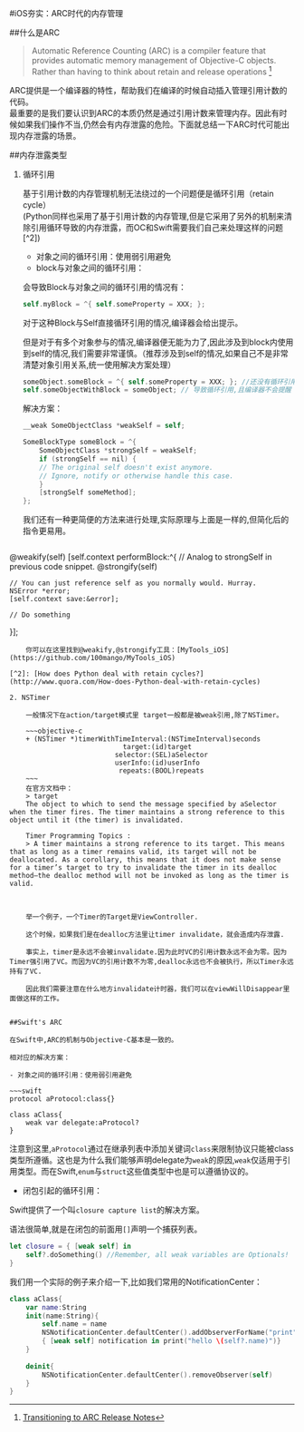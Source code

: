 #iOS夯实：ARC时代的内存管理




##什么是ARC
> Automatic Reference Counting (ARC) is a compiler feature that provides automatic memory management of Objective-C objects. Rather than having to think about retain and release operations [^1]

[^1]: [Transitioning to ARC Release Notes](https://developer.apple.com/library/mac/releasenotes/ObjectiveC/RN-TransitioningToARC/Introduction/Introduction.html)
  
ARC提供是一个编译器的特性，帮助我们在编译的时候自动插入管理引用计数的代码。  
最重要的是我们要认识到ARC的本质仍然是通过引用计数来管理内存。因此有时候如果我们操作不当,仍然会有内存泄露的危险。下面就总结一下ARC时代可能出现内存泄露的场景。


##内存泄露类型

1. 循环引用

	基于引用计数的内存管理机制无法绕过的一个问题便是循环引用（retain cycle）  
	(Python同样也采用了基于引用计数的内存管理,但是它采用了另外的机制来清除引用循环导致的内存泄露，而OC和Swift需要我们自己来处理这样的问题[^2])
	- 对象之间的循环引用：使用弱引用避免
	- block与对象之间的循环引用：

	会导致Block与对象之间的循环引用的情况有：
	
	~~~objective-c
	self.myBlock = ^{ self.someProperty = XXX; };  
	~~~
	
	对于这种Block与Self直接循环引用的情况,编译器会给出提示。
	
	但是对于有多个对象参与的情况,编译器便无能为力了,因此涉及到block内使用到self的情况,我们需要非常谨慎。（推荐涉及到self的情况,如果自己不是非常清楚对象引用关系,统一使用解决方案处理）
	
	~~~objective-c
	someObject.someBlock = ^{ self.someProperty = XXX; }; //还没有循环引用 
	self.someObjectWithBlock = someObject; // 导致循环引用,且编译器不会提醒
	~~~
	
	解决方案：
	
	~~~objective-c
	__weak SomeObjectClass *weakSelf = self;

	SomeBlockType someBlock = ^{
		SomeObjectClass *strongSelf = weakSelf;
    	if (strongSelf == nil) {
        // The original self doesn't exist anymore.
        // Ignore, notify or otherwise handle this case.
    	}
    	[strongSelf someMethod];
	};
	~~~
	
	我们还有一种更简便的方法来进行处理,实际原理与上面是一样的,但简化后的指令更易用。
	
	~~~objective-c
@weakify(self)
[self.context performBlock:^{
    // Analog to strongSelf in previous code snippet.
    @strongify(self)

    // You can just reference self as you normally would. Hurray.
    NSError *error;
    [self.context save:&error];

    // Do something
}];
~~~
	你可以在这里找到@weakify,@strongify工具：[MyTools_iOS](https://github.com/100mango/MyTools_iOS)
	
[^2]: [How does Python deal with retain cycles?](http://www.quora.com/How-does-Python-deal-with-retain-cycles)

2. NSTimer

	一般情况下在action/target模式里 target一般都是被weak引用,除了NSTimer。
	
	~~~objective-c
	+ (NSTimer *)timerWithTimeInterval:(NSTimeInterval)seconds
                            target:(id)target
                          selector:(SEL)aSelector
                          userInfo:(id)userInfo
                           repeats:(BOOL)repeats
	~~~
	在官方文档中：
	> target	
	The object to which to send the message specified by aSelector when the timer fires. The timer maintains a strong reference to this object until it (the timer) is invalidated.
	
	Timer Programming Topics :
	> A timer maintains a strong reference to its target. This means that as long as a timer remains valid, its target will not be deallocated. As a corollary, this means that it does not make sense for a timer’s target to try to invalidate the timer in its dealloc method—the dealloc method will not be invoked as long as the timer is valid.


	
	举一个例子，一个Timer的Target是ViewController.
	
	这个时候，如果我们是在dealloc方法里让timer invalidate，就会造成内存泄露.
	
	事实上，timer是永远不会被invalidate.因为此时VC的引用计数永远不会为零。因为Timer强引用了VC。而因为VC的引用计数不为零,dealloc永远也不会被执行，所以Timer永远持有了VC.
	
	因此我们需要注意在什么地方invalidate计时器，我们可以在viewWillDisappear里面做这样的工作。
	

##Swift's ARC

在Swift中,ARC的机制与Objective-C基本是一致的。

相对应的解决方案：

- 对象之间的循环引用：使用弱引用避免

~~~swift
protocol aProtocol:class{}

class aClass{
    weak var delegate:aProtocol?
}
~~~

注意到这里,`aProtocol`通过在继承列表中添加关键词`class`来限制协议只能被class类型所遵循。这也是为什么我们能够声明delegate为`weak`的原因,`weak`仅适用于引用类型。而在Swift,`enum`与`struct`这些值类型中也是可以遵循协议的。


- 闭包引起的循环引用：

Swift提供了一个叫`closure capture list`的解决方案。

语法很简单,就是在闭包的前面用`[]`声明一个捕获列表。

~~~swift
let closure = { [weak self] in 
    self?.doSomething() //Remember, all weak variables are Optionals!
}
~~~

我们用一个实际的例子来介绍一下,比如我们常用的NotificationCenter：

~~~swift
class aClass{
    var name:String
    init(name:String){
        self.name = name
        NSNotificationCenter.defaultCenter().addObserverForName("print", object: self, queue: nil)
        { [weak self] notification in print("hello \(self?.name)")}
    }
    
    deinit{
        NSNotificationCenter.defaultCenter().removeObserver(self)
    }
}
~~~




